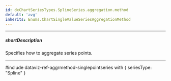 ```yaml
---
id: dxChartSeriesTypes.SplineSeries.aggregation.method
default: 'avg'
inherits: Enums.ChartSingleValueSeriesAggregationMethod
---
```

---
##### shortDescription
Specifies how to aggregate series points.

---
#include dataviz-ref-aggrmethod-singlepointseries with {
    seriesType: "Spline"
}